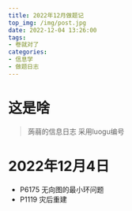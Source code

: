 ```yaml
---
title: 2022年12月做题记
top_img: /img/post.jpg
date: 2022-12-04 13:26:00
tags:
- 卷就对了
categories:
- 信息学
- 做题日志
---
```

# 这是啥
> 蒟蒻的信息日志
> 采用luogu编号
# 2022年12月4日
+ P6175 无向图的最小环问题
+ P1119 灾后重建